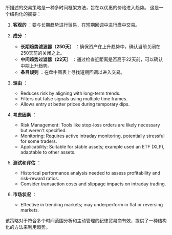 所描述的交易策略是一种多时间框架方法，旨在以优惠的价格进入趋势。 这是一个结构化的摘要：

1. **客观的** ：要与长期趋势进行贸易，在短期回调中进行盘中交易。

2. **成分** ：
   - **长期趋势滤波器（250天）** ：确保资产在上升趋势中，确认当前关闭在250天前的关闭之上。
   - **中间趋势过滤器（22天）** ：通过检查近距离是否高于22天前，可以确认中期上升趋势。
   - **条目规则** ：在盘中图表上寻找短期回调以进入交易。

3. **理由** ：
   - Reduces risk by aligning with long-term trends.
   - Filters out false signals using multiple time frames.
   - Allows entry at better prices during temporary dips.

4. **考虑因素** ：
   - Risk Management: Tools like stop-loss orders are likely necessary but weren't specified.
   - Monitoring: Requires active intraday monitoring, potentially stressful for some traders.
   - Applicability: Suitable for stable assets; example used an ETF (XLP), adaptable to other assets.

5. **测试和评估** ：
   - Historical performance analysis needed to assess profitability and risk-reward ratios.
   - Consider transaction costs and slippage impacts on intraday trading.

6. **市场状况** ：
   - Effective in trending markets; may underperform in flat or reversing markets.

该策略对于符合多个时间范围分析和主动管理的纪律贸易商有效，提供了一种结构化的方法来利用趋势。